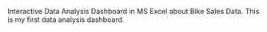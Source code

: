 Interactive Data Analysis Dashboard in MS Excel about Bike Sales Data.
This is my first data analysis dashboard.
